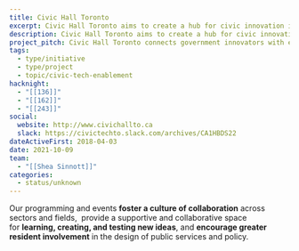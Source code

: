 ```yaml
---
title: Civic Hall Toronto
excerpt: Civic Hall Toronto aims to create a hub for civic innovation in the city.
description: Civic Hall Toronto aims to create a hub for civic innovation in the city. Operated by Code for Canada and in partnership with the City of Toronto and the Centre for Social Innovation, Civic Hall Toronto will enable government innovators, entrepreneurs and civic technologists to share, learn and build solutions together.
project_pitch: Civic Hall Toronto connects government innovators with entrepreneurs, technologists and residents so they can collaboratively address civic challenges.
tags:
  - type/initiative
  - type/project
  - topic/civic-tech-enablement
hacknight:
  - "[[136]]"
  - "[[162]]"
  - "[[243]]"
social:
  website: http://www.civichallto.ca
  slack: https://civictechto.slack.com/archives/CA1HBDS22
dateActiveFirst: 2018-04-03
date: 2021-10-09
team:
  - "[[Shea Sinnott]]"
categories:
  - status/unknown
---
```


Our programming and events **foster a culture of collaboration** across sectors and fields,  provide a supportive and collaborative space for **learning, creating, and testing new ideas**, and **encourage greater resident involvement** in the design of public services and policy.